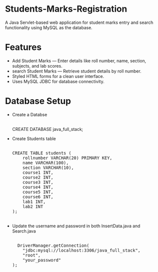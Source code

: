 # Students-Marks-Registration

A Java Servlet-based web application for student marks entry and search functionality using MySQL as the database.

<h1>Features</h1>
<ul>
<li>Add Student Marks — Enter details like roll number, name, section, subjects, and lab scores.</li>

<li>search Student Marks — Retrieve student details by roll number.</li>

<li>Styled HTML forms for a clean user interface.</li>

<li>Uses MySQL JDBC for database connectivity.</li>
</ul>

<h1>Database Setup</h1>
<ul><li>Create a Databse</li><br>

  CREATE DATABASE java_full_stack;
<br>
<li>Create Students table</li><br>
<pre>
CREATE TABLE students (
    rollnumber VARCHAR(20) PRIMARY KEY,
    name VARCHAR(100),
    section VARCHAR(10),
    course1 INT,
    course2 INT,
    course3 INT,
    course4 INT,
    course5 INT,
    course6 INT,
    lab1 INT,
    lab2 INT
);
</pre><br>
<li>Update the username and password in both InsertData.java and Search.java</li><br>
<pre>
  DriverManager.getConnection(
    "jdbc:mysql://localhost:3306/java_full_stack", 
    "root", 
    "your_password"
);

</pre>
</ul>
